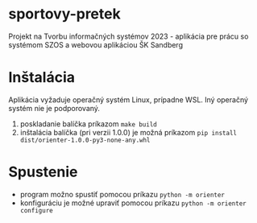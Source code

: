 # sportovy-pretek

Projekt na Tvorbu informačných systémov 2023 - aplikácia pre prácu so systémom SZOS a webovou aplikáciou ŠK Sandberg

# Inštalácia

Aplikácia vyžaduje operačný systém Linux, prípadne WSL. Iný operačný systém nie je podporovaný.

1. poskladanie balíčka príkazom `make build`
2. inštalácia balíčka (pri verzii 1.0.0) je možná príkazom `pip install dist/orienter-1.0.0-py3-none-any.whl`

# Spustenie
- program možno spustiť pomocou príkazu `python -m orienter`
- konfiguráciu je možné upraviť pomocou príkazu `python -m orienter configure`